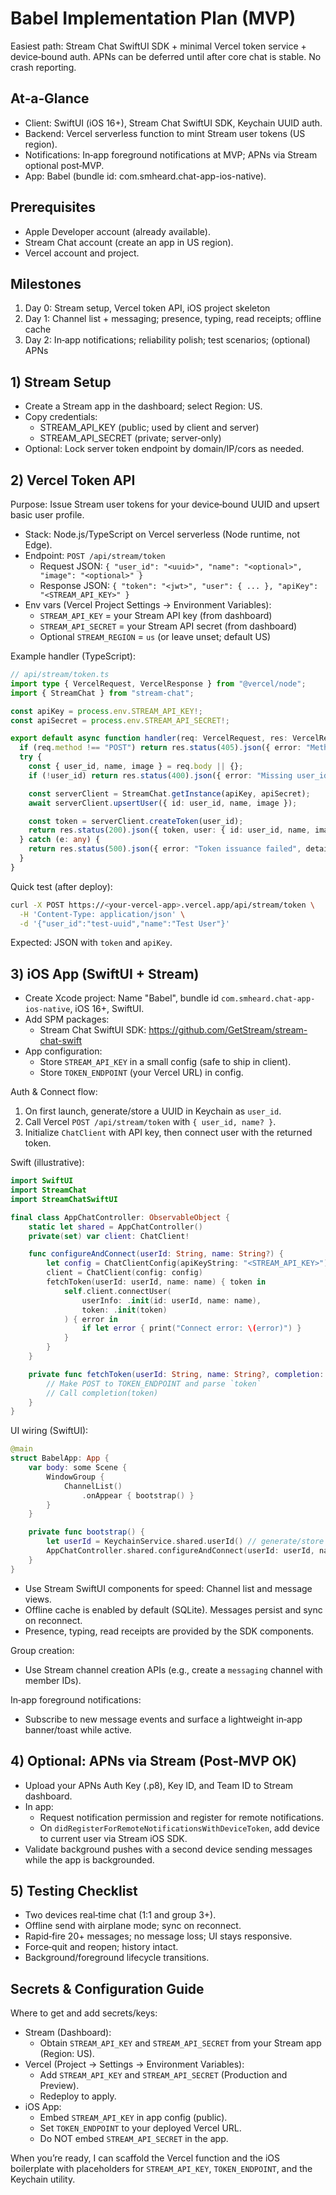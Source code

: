 # Babel Implementation Plan (MVP)

Easiest path: Stream Chat SwiftUI SDK + minimal Vercel token service + device‑bound auth. APNs can be deferred until after core chat is stable. No crash reporting.

## At‑a‑Glance
- Client: SwiftUI (iOS 16+), Stream Chat SwiftUI SDK, Keychain UUID auth.
- Backend: Vercel serverless function to mint Stream user tokens (US region).
- Notifications: In‑app foreground notifications at MVP; APNs via Stream optional post‑MVP.
- App: Babel (bundle id: com.smheard.chat-app-ios-native).

## Prerequisites
- Apple Developer account (already available).
- Stream Chat account (create an app in US region).
- Vercel account and project.

## Milestones
1) Day 0: Stream setup, Vercel token API, iOS project skeleton
2) Day 1: Channel list + messaging; presence, typing, read receipts; offline cache
3) Day 2: In‑app notifications; reliability polish; test scenarios; (optional) APNs

## 1) Stream Setup
- Create a Stream app in the dashboard; select Region: US.
- Copy credentials:
  - STREAM_API_KEY (public; used by client and server)
  - STREAM_API_SECRET (private; server‑only)
- Optional: Lock server token endpoint by domain/IP/cors as needed.

## 2) Vercel Token API
Purpose: Issue Stream user tokens for your device‑bound UUID and upsert basic user profile.

- Stack: Node.js/TypeScript on Vercel serverless (Node runtime, not Edge).
- Endpoint: `POST /api/stream/token`
  - Request JSON: `{ "user_id": "<uuid>", "name": "<optional>", "image": "<optional>" }`
  - Response JSON: `{ "token": "<jwt>", "user": { ... }, "apiKey": "<STREAM_API_KEY>" }`
- Env vars (Vercel Project Settings → Environment Variables):
  - `STREAM_API_KEY` = your Stream API key (from dashboard)
  - `STREAM_API_SECRET` = your Stream API secret (from dashboard)
  - Optional `STREAM_REGION` = `us` (or leave unset; default US)

Example handler (TypeScript):

```ts
// api/stream/token.ts
import type { VercelRequest, VercelResponse } from "@vercel/node";
import { StreamChat } from "stream-chat";

const apiKey = process.env.STREAM_API_KEY!;
const apiSecret = process.env.STREAM_API_SECRET!;

export default async function handler(req: VercelRequest, res: VercelResponse) {
  if (req.method !== "POST") return res.status(405).json({ error: "Method Not Allowed" });
  try {
    const { user_id, name, image } = req.body || {};
    if (!user_id) return res.status(400).json({ error: "Missing user_id" });

    const serverClient = StreamChat.getInstance(apiKey, apiSecret);
    await serverClient.upsertUser({ id: user_id, name, image });

    const token = serverClient.createToken(user_id);
    return res.status(200).json({ token, user: { id: user_id, name, image }, apiKey });
  } catch (e: any) {
    return res.status(500).json({ error: "Token issuance failed", detail: e?.message });
  }
}
```

Quick test (after deploy):

```bash
curl -X POST https://<your-vercel-app>.vercel.app/api/stream/token \
  -H 'Content-Type: application/json' \
  -d '{"user_id":"test-uuid","name":"Test User"}'
```

Expected: JSON with `token` and `apiKey`.

## 3) iOS App (SwiftUI + Stream)
- Create Xcode project: Name "Babel", bundle id `com.smheard.chat-app-ios-native`, iOS 16+, SwiftUI.
- Add SPM packages:
  - Stream Chat SwiftUI SDK: https://github.com/GetStream/stream-chat-swift
- App configuration:
  - Store `STREAM_API_KEY` in a small config (safe to ship in client).
  - Store `TOKEN_ENDPOINT` (your Vercel URL) in config.

Auth & Connect flow:
1) On first launch, generate/store a UUID in Keychain as `user_id`.
2) Call Vercel `POST /api/stream/token` with `{ user_id, name? }`.
3) Initialize `ChatClient` with API key, then connect user with the returned token.

Swift (illustrative):

```swift
import SwiftUI
import StreamChat
import StreamChatSwiftUI

final class AppChatController: ObservableObject {
    static let shared = AppChatController()
    private(set) var client: ChatClient!

    func configureAndConnect(userId: String, name: String?) {
        let config = ChatClientConfig(apiKeyString: "<STREAM_API_KEY>")
        client = ChatClient(config: config)
        fetchToken(userId: userId, name: name) { token in
            self.client.connectUser(
                userInfo: .init(id: userId, name: name),
                token: .init(token)
            ) { error in
                if let error { print("Connect error: \(error)") }
            }
        }
    }

    private func fetchToken(userId: String, name: String?, completion: @escaping (String) -> Void) {
        // Make POST to TOKEN_ENDPOINT and parse `token`
        // Call completion(token)
    }
}
```

UI wiring (SwiftUI):

```swift
@main
struct BabelApp: App {
    var body: some Scene {
        WindowGroup {
            ChannelList()
                .onAppear { bootstrap() }
        }
    }

    private func bootstrap() {
        let userId = KeychainService.shared.userId() // generate/store UUID
        AppChatController.shared.configureAndConnect(userId: userId, name: nil)
    }
}
```

- Use Stream SwiftUI components for speed: Channel list and message views.
- Offline cache is enabled by default (SQLite). Messages persist and sync on reconnect.
- Presence, typing, read receipts are provided by the SDK components.

Group creation:
- Use Stream channel creation APIs (e.g., create a `messaging` channel with member IDs).

In‑app foreground notifications:
- Subscribe to new message events and surface a lightweight in‑app banner/toast while active.

## 4) Optional: APNs via Stream (Post‑MVP OK)
- Upload your APNs Auth Key (.p8), Key ID, and Team ID to Stream dashboard.
- In app:
  - Request notification permission and register for remote notifications.
  - On `didRegisterForRemoteNotificationsWithDeviceToken`, add device to current user via Stream iOS SDK.
- Validate background pushes with a second device sending messages while the app is backgrounded.

## 5) Testing Checklist
- Two devices real‑time chat (1:1 and group 3+).
- Offline send with airplane mode; sync on reconnect.
- Rapid‑fire 20+ messages; no message loss; UI stays responsive.
- Force‑quit and reopen; history intact.
- Background/foreground lifecycle transitions.

## Secrets & Configuration Guide
Where to get and add secrets/keys:

- Stream (Dashboard):
  - Obtain `STREAM_API_KEY` and `STREAM_API_SECRET` from your Stream app (Region: US).
- Vercel (Project → Settings → Environment Variables):
  - Add `STREAM_API_KEY` and `STREAM_API_SECRET` (Production and Preview).
  - Redeploy to apply.
- iOS App:
  - Embed `STREAM_API_KEY` in app config (public).
  - Set `TOKEN_ENDPOINT` to your deployed Vercel URL.
  - Do NOT embed `STREAM_API_SECRET` in the app.

When you’re ready, I can scaffold the Vercel function and the iOS boilerplate with placeholders for `STREAM_API_KEY`, `TOKEN_ENDPOINT`, and the Keychain utility.


